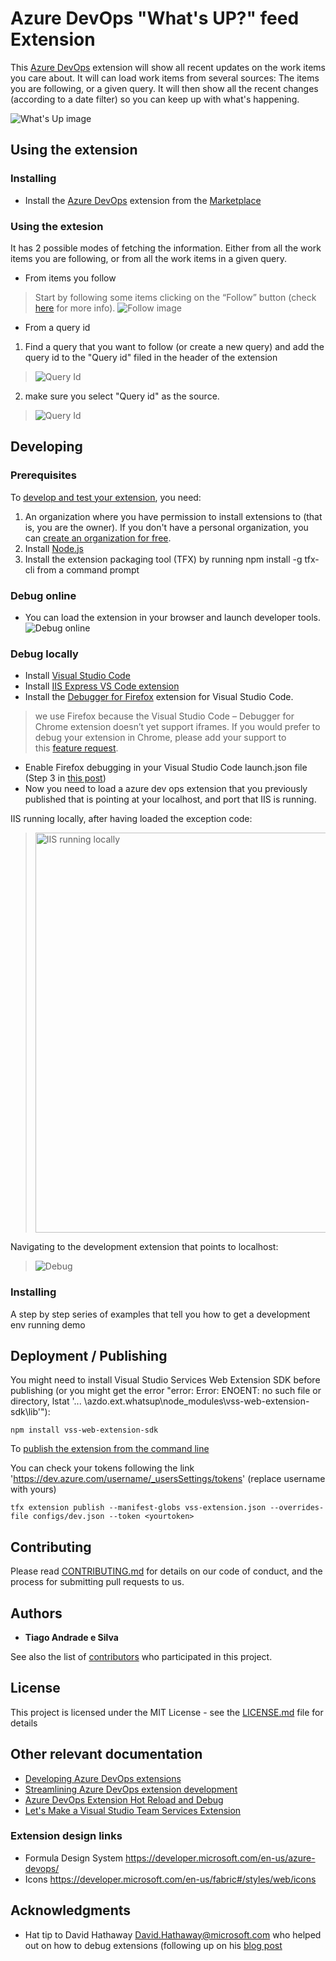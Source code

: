 # Azure DevOps "What's UP?" feed Extension 

This [Azure DevOps](http://azure.com/devops) extension will show all recent updates on the work items you care about. 
It will can load work items from several sources: The items you are following, or a given query. 
It will then show all the recent changes (according to a date filter) so you can keep up with what's happening.

![What's Up image](docs/images/feed_overview.png)

## Using the extension

### Installing
* Install the [Azure DevOps](http://azure.com/devops) extension from the [Marketplace](https://marketplace.visualstudio.com/manage/publishers/tiagoandradeesilva)

### Using the extesion

It has 2 possible modes of fetching the information. Either from all the work items you are following, or from all the work items in a given query.

* From items you follow

> Start by following some items clicking on the “Follow” button (check [here](https://docs.microsoft.com/en-us/azure/devops/boards/work-items/follow-work-items?view=azure-devops#follow-a-work-item) for more info).
![Follow image](https://docs.microsoft.com/en-us/azure/devops/boards/work-items/media/follow-work/follow-work-item.png?view=azure-devops)


* From a query id

1. Find a query that you want to follow (or create a new query) and add the query id to the "Query id" filed in the header of the extension

> ![Query Id](docs/images/queryId.png)

2. make sure you select "Query id" as the source.

> ![Query Id](docs/images/queryidext.png)

## Developing

### Prerequisites
To [develop and test your extension](https://docs.microsoft.com/en-us/azure/devops/extend/get-started/node?view=azure-devops), you need:
1.  An organization where you have permission to install extensions to (that is, you are the owner).
If you don't have a personal organization, you can [create an organization for free](https://app.vsaex.visualstudio.com/profile/account).
2.  Install [Node.js](https://nodejs.org/)
3. Install the extension packaging tool (TFX) by running npm install -g tfx-cli from a command prompt

### Debug online
* You can load the extension in your browser and launch developer tools. 
![Debug online](docs/images/debugonline.png)

### Debug locally
* Install [Visual Studio Code](https://code.visualstudio.com/)
* Install [IIS Express VS Code extension](https://marketplace.visualstudio.com/items?itemName=warren-buckley.iis-express)
* Install the [Debugger for Firefox](https://marketplace.visualstudio.com/items?itemName=hbenl.vscode-firefox-debug) extension for Visual Studio Code.
>we use Firefox because the Visual Studio Code – Debugger for Chrome extension doesn’t yet support iframes. If you would prefer to debug your extension in Chrome, please add your support to this [feature request](https://github.com/microsoft/vscode-chrome-debug/issues/786).
*  Enable Firefox debugging in your Visual Studio Code launch.json file (Step 3 in [this post](https://devblogs.microsoft.com/devops/streamlining-azure-devops-extension-development/))
* Now you need to load a azure dev ops extension that you previously published that is pointing at your localhost, and port that IIS is running.

IIS running locally, after having loaded the exception code:

> <img src="docs/images/iisexpress.png" alt="IIS running locally" width="640"/>

Navigating to the development extension that points to localhost:

> ![Debug](docs/images/debug.png)

### Installing

A step by step series of examples that tell you how to get a development env running demo

## Deployment / Publishing

You might need to install Visual Studio Services Web Extension SDK before publishing (or you might get the error "error: Error: ENOENT: no such file or directory, lstat '... \azdo.ext.whatsup\node_modules\vss-web-extension-sdk\lib'"):
```
npm install vss-web-extension-sdk
```
To [publish the extension from the command line](https://docs.microsoft.com/en-us/azure/devops/extend/publish/command-line?view=azure-devops)

You can check your tokens following the link 'https://dev.azure.com/username/_usersSettings/tokens' (replace username with yours)

```
tfx extension publish --manifest-globs vss-extension.json --overrides-file configs/dev.json --token <yourtoken>
```

## Contributing

Please read [CONTRIBUTING.md](https://gist.github.com/PurpleBooth/b24679402957c63ec426) for details on our code of conduct, and the process for submitting pull requests to us.

## Authors

* **Tiago Andrade e Silva** 

See also the list of [contributors](https://github.com/tiagonmas/azdo.ext.whatsup/contributors) who participated in this project.

## License

This project is licensed under the MIT License - see the [LICENSE.md](LICENSE.md) file for details

## Other relevant documentation

* [Developing Azure DevOps extensions](https://docs.microsoft.com/en-us/azure/devops/extend/overview?toc=%2Fazure%2Fdevops%2Fextend%2Ftoc.json&bc=%2Fazure%2Fdevops%2Fextend%2Fbreadcrumb%2Ftoc.json&view=azure-devops)
* [Streamlining Azure DevOps extension development](https://devblogs.microsoft.com/devops/streamlining-azure-devops-extension-development/)
* [Azure DevOps Extension Hot Reload and Debug](https://github.com/microsoft/azure-devops-extension-hot-reload-and-debug)
* [Let's Make a Visual Studio Team Services Extension](https://www.nocture.dk/2016/01/02/lets-make-a-visual-studio-team-services-extension/)

### Extension design links
* Formula Design System https://developer.microsoft.com/en-us/azure-devops/
* Icons https://developer.microsoft.com/en-us/fabric#/styles/web/icons

## Acknowledgments

* Hat tip to David Hathaway <David.Hathaway@microsoft.com> who helped out on how to debug extensions (following up on his [blog post](https://devblogs.microsoft.com/devops/streamlining-azure-devops-extension-development/)


